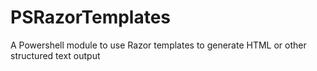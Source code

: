 # PSRazorTemplates
A Powershell module to use Razor templates to generate HTML or other structured text output
